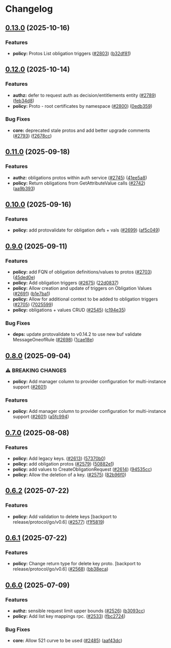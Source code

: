 # Changelog

## [0.13.0](https://github.com/opentdf/platform/compare/protocol/go/v0.12.0...protocol/go/v0.13.0) (2025-10-16)


### Features

* **policy:** Protos List obligation triggers ([#2803](https://github.com/opentdf/platform/issues/2803)) ([b32df81](https://github.com/opentdf/platform/commit/b32df81f6fe35f9db07e58f49ca71b43d7a02a13))

## [0.12.0](https://github.com/opentdf/platform/compare/protocol/go/v0.11.0...protocol/go/v0.12.0) (2025-10-14)


### Features

* **authz:** defer to request auth as decision/entitlements entity ([#2789](https://github.com/opentdf/platform/issues/2789)) ([feb34d8](https://github.com/opentdf/platform/commit/feb34d85a3cd9324a95cc7a2fac92a2e658170fe))
* **policy:** Proto - root certificates by namespace ([#2800](https://github.com/opentdf/platform/issues/2800)) ([0edb359](https://github.com/opentdf/platform/commit/0edb3591bc0c12b3ffb47b4e43d19b56dae3d016))


### Bug Fixes

* **core:** deprecated stale protos and add better upgrade comments ([#2793](https://github.com/opentdf/platform/issues/2793)) ([f2678cc](https://github.com/opentdf/platform/commit/f2678cc6929824ae3d73d2c808ce8412086011ee))

## [0.11.0](https://github.com/opentdf/platform/compare/protocol/go/v0.10.0...protocol/go/v0.11.0) (2025-09-18)


### Features

* **authz:** obligations protos within auth service ([#2745](https://github.com/opentdf/platform/issues/2745)) ([41ee5a8](https://github.com/opentdf/platform/commit/41ee5a8c0caaa99d5b80d6ebb23696d13053938f))
* **policy:** Return obligations from GetAttributeValue calls ([#2742](https://github.com/opentdf/platform/issues/2742)) ([aa9b393](https://github.com/opentdf/platform/commit/aa9b393ac27522a3db69131a48409d8f297ebe56))

## [0.10.0](https://github.com/opentdf/platform/compare/protocol/go/v0.9.0...protocol/go/v0.10.0) (2025-09-16)


### Features

* **policy:** add protovalidate for obligation defs + vals ([#2699](https://github.com/opentdf/platform/issues/2699)) ([af5c049](https://github.com/opentdf/platform/commit/af5c049435355646b7b59fd3a4b0191875a4b88d))

## [0.9.0](https://github.com/opentdf/platform/compare/protocol/go/v0.8.0...protocol/go/v0.9.0) (2025-09-11)


### Features

* **policy:** add FQN of obligation definitions/values to protos ([#2703](https://github.com/opentdf/platform/issues/2703)) ([45ded0e](https://github.com/opentdf/platform/commit/45ded0e2717cca7ca8465e642c05e02ca4acd6c5))
* **policy:** Add obligation triggers ([#2675](https://github.com/opentdf/platform/issues/2675)) ([22d0837](https://github.com/opentdf/platform/commit/22d08378c06eef1ec5d59250d3e22f81d230c49d))
* **policy:** Allow creation and update of triggers on Obligation Values ([#2691](https://github.com/opentdf/platform/issues/2691)) ([b1e7ba1](https://github.com/opentdf/platform/commit/b1e7ba14a34c719d711db45cc9401c332c1175a5))
* **policy:** Allow for additional context to be added to obligation triggers ([#2705](https://github.com/opentdf/platform/issues/2705)) ([7025599](https://github.com/opentdf/platform/commit/7025599b30e76bb5b546f5d68f5fee9405f8a0b5))
* **policy:** obligations + values CRUD ([#2545](https://github.com/opentdf/platform/issues/2545)) ([c194e35](https://github.com/opentdf/platform/commit/c194e3522b9dfab74a5a21747d012f88a188f989))


### Bug Fixes

* **deps:** update protovalidate to v0.14.2 to use new buf validate MessageOneofRule ([#2698](https://github.com/opentdf/platform/issues/2698)) ([1cae18e](https://github.com/opentdf/platform/commit/1cae18e6b6f4a72869b0cdb65d775e108da07872))

## [0.8.0](https://github.com/opentdf/platform/compare/protocol/go/v0.7.0...protocol/go/v0.8.0) (2025-09-04)


### ⚠ BREAKING CHANGES

* **policy:** Add manager column to provider configuration for  multi-instance support ([#2601](https://github.com/opentdf/platform/issues/2601))

### Features

* **policy:** Add manager column to provider configuration for  multi-instance support ([#2601](https://github.com/opentdf/platform/issues/2601)) ([a5fc994](https://github.com/opentdf/platform/commit/a5fc994acc5491bf8cbf751b675302b459e1f3b0))

## [0.7.0](https://github.com/opentdf/platform/compare/protocol/go/v0.6.2...protocol/go/v0.7.0) (2025-08-08)

### Features

* **policy:** Add legacy keys. ([#2613](https://github.com/opentdf/platform/issues/2613)) ([57370b0](https://github.com/opentdf/platform/commit/57370b0f76605ec2ed375728ec9b60a829072d99))
* **policy:** add obligation protos ([#2579](https://github.com/opentdf/platform/issues/2579)) ([50882e1](https://github.com/opentdf/platform/commit/50882e10abff64e14548e0c51851a4b671ef8b11))
* **policy:** add values to CreateObligationRequest ([#2614](https://github.com/opentdf/platform/issues/2614)) ([94535cc](https://github.com/opentdf/platform/commit/94535cc0c1622b7499dad8e91a02a93f1eb1531b))
* **policy:** Allow the deletion of a key. ([#2575](https://github.com/opentdf/platform/issues/2575)) ([82b96f0](https://github.com/opentdf/platform/commit/82b96f023662c0a6c76af6d1196f78ab28a6acf0))

## [0.6.2](https://github.com/opentdf/platform/compare/protocol/go/v0.6.1...protocol/go/v0.6.2) (2025-07-22)

### Features

* **policy:** Add validation to delete keys [backport to release/protocol/go/v0.6] ([#2577](https://github.com/opentdf/platform/issues/2577)) ([f1f5819](https://github.com/opentdf/platform/commit/f1f5819f95eda5b98cf002a43bd47a4e5b2c62d0))

## [0.6.1](https://github.com/opentdf/platform/compare/protocol/go/v0.6.0...protocol/go/v0.6.1) (2025-07-22)

### Features

* **policy:** Change return type for delete key proto. [backport to release/protocol/go/v0.6] ([#2568](https://github.com/opentdf/platform/issues/2568)) ([bb38eca](https://github.com/opentdf/platform/commit/bb38ecaf75feee91484b1a2f8e835e2fc57633d7))

## [0.6.0](https://github.com/opentdf/platform/compare/protocol/go/v0.5.0...protocol/go/v0.6.0) (2025-07-09)

### Features

* **authz:** sensible request limit upper bounds ([#2526](https://github.com/opentdf/platform/issues/2526)) ([b3093cc](https://github.com/opentdf/platform/commit/b3093cce2ffd1f1cdaec884967dc96a40caa2903))
* **policy:** Add list key mappings rpc. ([#2533](https://github.com/opentdf/platform/issues/2533)) ([fbc2724](https://github.com/opentdf/platform/commit/fbc2724a066b5e4121838a958cb926a1ab5bdcde))

### Bug Fixes

* **core:** Allow 521 curve to be used ([#2485](https://github.com/opentdf/platform/issues/2485)) ([aaf43dc](https://github.com/opentdf/platform/commit/aaf43dc368b4cabbc9affa0a6075abd335aa57e3))
